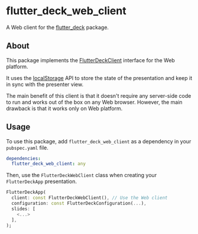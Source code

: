 # flutter_deck_web_client

A Web client for the [flutter_deck](https://pub.dev/packages/flutter_deck) package.

## About

This package implements the [FlutterDeckClient](https://pub.dev/packages/flutter_deck_client) interface for the Web platform.

It uses the [localStorage](https://developer.mozilla.org/en-US/docs/Web/API/Window/localStorage) API to store the state of the presentation and keep it in sync with the presenter view.

The main benefit of this client is that it doesn't require any server-side code to run and works out of the box on any Web browser. However, the main drawback is that it works only on Web platform.

## Usage

To use this package, add `flutter_deck_web_client` as a dependency in your `pubspec.yaml` file.

```yaml
dependencies:
  flutter_deck_web_client: any
```

Then, use the `FlutterDeckWebClient` class when creating your `FlutterDeckApp` presentation.

```dart
FlutterDeckApp(
  client: const FlutterDeckWebClient(), // Use the Web client
  configuration: const FlutterDeckConfiguration(...),
  slides: [
    <...>
  ],
);
```
